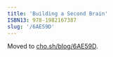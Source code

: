 ```yaml
---
title: 'Building a Second Brain'
ISBN13: 978-1982167387
slug: '/6AE59D'
---
```


Moved to [cho.sh/blog/6AE59D](https://cho.sh/blog/6AE59D).
